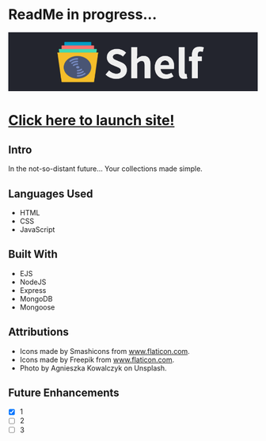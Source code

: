 # ReadMe in progress...

![SHELF](/public/images/readme/logo.png/)

# [Click here to launch site!](https://witte-shelf.herokuapp.com/)

## Intro

In the not-so-distant future... Your collections made simple.

## Languages Used

* HTML
* CSS
* JavaScript

## Built With

* EJS
* NodeJS
* Express
* MongoDB
* Mongoose

## Attributions

* Icons made by Smashicons from www.flaticon.com.
* Icons made by Freepik from www.flaticon.com.
* Photo by Agnieszka Kowalczyk on Unsplash.

## Future Enhancements

- [x] 1
- [ ] 2
- [ ] 3
